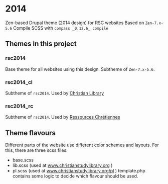 # 2014
Zen-based Drupal theme (2014 design) for RSC websites
Based on `Zen-7.x-5.6`
Compile SCSS with `compass _0.12.6_ compile`

## Themes in this project

### rsc2014
Base theme for all websites using this design.
Subtheme of `Zen-7.x-5.6`.

### rsc2014_cl
Subtheme of `rsc2014`.
Used by [Christian Library](http://www.christianstudylibrary.org)

### rsc2014_rc
Subtheme of `rsc2014`.
Used by [Ressources Chrétiennes](http://www.ressourceschretiennes.com)

## Theme flavours
Different parts of the website use different color schemes and layouts. For this, there are three scss files:
- base.scss
- lib.scss (used at www.christianstudylibrary.org )
- pl.scss (used at www.christianstudylibrary.org/pl )
template.php contains some logic to decide which flavour should be used.

